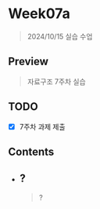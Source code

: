 # Week07a

> 2024/10/15 실습 수업

## Preview

> 자료구조 7주차 실습  

## TODO

- [x] 7주차 과제 제출

## Contents

- ## ?

    > ?
